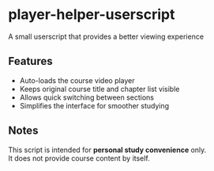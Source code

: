 # player-helper-userscript
A small userscript that provides a better viewing experience

## Features
- Auto-loads the course video player  
- Keeps original course title and chapter list visible  
- Allows quick switching between sections  
- Simplifies the interface for smoother studying  

## Notes
This script is intended for **personal study convenience** only.  
It does not provide course content by itself.
